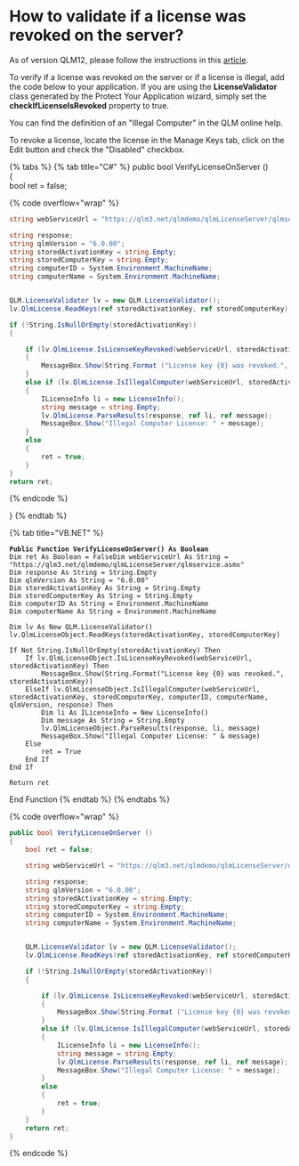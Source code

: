# How to validate if a license was revoked on the server?

As of version QLM12, please follow the instructions in this [article](../faq/server-side-license-validation.md).

To verify if a license was revoked on the server or if a license is illegal, add the code below to your application. If you are using the **LicenseValidator** class generated by the Protect Your Application wizard, simply set the **checkIfLicenseIsRevoked** property to true.

You can find the definition of an "Illegal Computer" in the QLM online help.

To revoke a license, locate the license in the Manage Keys tab, click on the Edit button and check the "Disabled" checkbox.

{% tabs %}
{% tab title="C#" %}
public bool VerifyLicenseOnServer ()\
{\
bool ret = false;

{% code overflow="wrap" %}
```csharp
string webServiceUrl = "https://qlm3.net/qlmdemo/qlmLicenseServer/qlmservice.asmx";

string response;
string qlmVersion = "6.0.00";
string storedActivationKey = string.Empty;
string storedComputerKey = string.Empty;
string computerID = System.Environment.MachineName;
string computerName = System.Environment.MachineName;


QLM.LicenseValidator lv = new QLM.LicenseValidator();
lv.QlmLicense.ReadKeys(ref storedActivationKey, ref storedComputerKey);

if (!String.IsNullOrEmpty(storedActivationKey))
{

    if (lv.QlmLicense.IsLicenseKeyRevoked(webServiceUrl, storedActivationKey))
    {
        MessageBox.Show(String.Format ("License key {0} was revoked.", storedActivationKey));
    }
    else if (lv.QlmLicense.IsIllegalComputer(webServiceUrl, storedActivationKey, storedComputerKey, computerID, computerName, qlmVersion, out response))
    {
        ILicenseInfo li = new LicenseInfo();
        string message = string.Empty;
        lv.QlmLicense.ParseResults(response, ref li, ref message);
        MessageBox.Show("Illegal Computer License: " + message);
    }
    else
    {
        ret = true;
    }            
}
return ret;
```
{% endcode %}

}
{% endtab %}

{% tab title="VB.NET" %}
<pre class="language-vbnet" data-overflow="wrap"><code class="lang-vbnet"><strong>Public Function VerifyLicenseOnServer() As Boolean
</strong>Dim ret As Boolean = FalseDim webServiceUrl As String = "https://qlm3.net/qlmdemo/qlmLicenseServer/qlmservice.asmx"
Dim response As String = String.Empty
Dim qlmVersion As String = "6.0.00"
Dim storedActivationKey As String = String.Empty
Dim storedComputerKey As String = String.Empty
Dim computerID As String = Environment.MachineName
Dim computerName As String = Environment.MachineName

Dim lv As New QLM.LicenseValidator()
lv.QlmLicenseObject.ReadKeys(storedActivationKey, storedComputerKey)

If Not String.IsNullOrEmpty(storedActivationKey) Then
    If lv.QlmLicenseObject.IsLicenseKeyRevoked(webServiceUrl, storedActivationKey) Then
        MessageBox.Show(String.Format("License key {0} was revoked.", storedActivationKey))
    ElseIf lv.QlmLicenseObject.IsIllegalComputer(webServiceUrl, storedActivationKey, storedComputerKey, computerID, computerName, qlmVersion, response) Then
        Dim li As ILicenseInfo = New LicenseInfo()
        Dim message As String = String.Empty
        lv.QlmLicenseObject.ParseResults(response, li, message)
        MessageBox.Show("Illegal Computer License: " &#x26; message)
    Else
        ret = True
    End If
End If

Return ret
</code></pre>

End Function
{% endtab %}
{% endtabs %}

{% code overflow="wrap" %}
```csharp
public bool VerifyLicenseOnServer ()
{
    bool ret = false;

    string webServiceUrl = "https://qlm3.net/qlmdemo/qlmLicenseServer/qlmservice.asmx";

    string response;
    string qlmVersion = "6.0.00";
    string storedActivationKey = string.Empty;
    string storedComputerKey = string.Empty;
    string computerID = System.Environment.MachineName;
    string computerName = System.Environment.MachineName;


    QLM.LicenseValidator lv = new QLM.LicenseValidator();
    lv.QlmLicense.ReadKeys(ref storedActivationKey, ref storedComputerKey);

    if (!String.IsNullOrEmpty(storedActivationKey))
    {

        if (lv.QlmLicense.IsLicenseKeyRevoked(webServiceUrl, storedActivationKey))
        {
            MessageBox.Show(String.Format ("License key {0} was revoked.", storedActivationKey));
        }
        else if (lv.QlmLicense.IsIllegalComputer(webServiceUrl, storedActivationKey, storedComputerKey, computerID, computerName, qlmVersion, out response))
        {
            ILicenseInfo li = new LicenseInfo();
            string message = string.Empty;
            lv.QlmLicense.ParseResults(response, ref li, ref message);
            MessageBox.Show("Illegal Computer License: " + message);
        }
        else
        {
            ret = true;
        }            
    }
    return ret;
}
```
{% endcode %}
